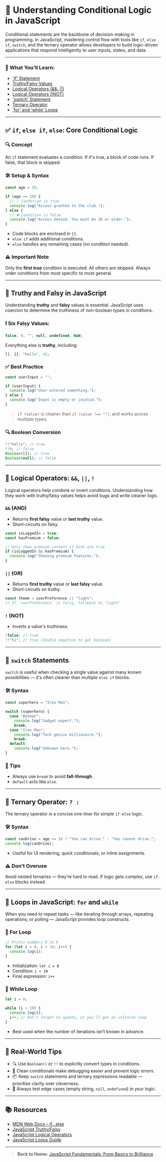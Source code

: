 # 🧠 Understanding Conditional Logic in JavaScript

Conditional statements are the backbone of decision-making in programming. In JavaScript, mastering control flow with tools like `if`, `else if`, `switch`, and the ternary operator allows developers to build logic-driven applications that respond intelligently to user inputs, states, and data.

---

### 📌 What You’ll Learn:

- ['if' Statement](./01-if-statement.md)
- [Truthy/Falsy Values](./02-truthy-and-falsy-values.md)
- [Logical Operators (&&, ||)](./03-logical-operators-AND-OR.md)
- [Logical Operators (!NOT)](./04-logical-operators-!NOT.md)
- ['switch' Statement](./05-switch-statement.md)
- [Ternary Operator](./06-ternary-operator.md)
- ['for' and 'while' Loops](./07-for-and-while-loops.md)

---

## ✅ `if`, `else if`, `else`: Core Conditional Logic

### 🔍 Concept

An `if` statement evaluates a condition. If it's true, a block of code runs. If false, that block is skipped.

### 🛠️ Setup & Syntax

```javascript
const age = 20;

if (age >= 18) {
  // ✅ Condition is true
  console.log("Access granted to the club.");
} else {
  // ❌ Condition is false
  console.log("Access denied. You must be 18 or older.");
}
```

- Code blocks are enclosed in `{}`.
- `else if` adds additional conditions.
- `else` handles any remaining cases (no condition needed).

### ⚠️ Important Note

Only the **first true** condition is executed. All others are skipped. Always order conditions from most specific to most general.

---

## 🔁 Truthy and Falsy in JavaScript

Understanding **truthy** and **falsy** values is essential. JavaScript uses coercion to determine the truthiness of non-boolean types in conditions.

### ❗ Six Falsy Values:

```js
false, 0, "", null, undefined, NaN;
```

Everything else is **truthy**, including:

```js
[], {}, "hello", 42;
```

### ✅ Best Practice

```javascript
const userInput = "";

if (userInput) {
  console.log("User entered something.");
} else {
  console.log("Input is empty or invalid.");
}
```

> `if (value)` is cleaner than `if (value !== "")`, and works across multiple types.

### 🔍 Boolean Conversion

```javascript
!!"hello"; // true
!!0; // false
Boolean([]); // true
Boolean(null); // false
```

---

## 🔗 Logical Operators: `&&`, `||`, `!`

Logical operators help combine or invert conditions. Understanding how they work with truthy/falsy values helps avoid bugs and write cleaner logic.

### `&&` (AND)

- Returns **first falsy** value or **last truthy** value.
- Short-circuits on falsy.

```javascript
const isLoggedIn = true;
const hasPremium = false;

// Only show premium content if both are true
if (isLoggedIn && hasPremium) {
  console.log("Showing premium features.");
}
```

### `||` (OR)

- Returns **first truthy** value or **last falsy** value.
- Short-circuits on truthy.

```javascript
const theme = userPreference || "light";
// If `userPreference` is falsy, fallback to "light"
```

### `!` (NOT)

- Inverts a value's truthiness.

```javascript
!false; // true
!!"hi"; // true (double negation to get boolean)
```

---

## 🧱 `switch` Statements

`switch` is useful when checking a single value against many known possibilities — it's often cleaner than multiple `else if` blocks.

### 🛠️ Syntax

```javascript
const superhero = "Iron Man";

switch (superhero) {
  case "Batman":
    console.log("Gadget expert.");
    break;
  case "Iron Man":
    console.log("Tech genius billionaire.");
    break;
  default:
    console.log("Unknown hero.");
}
```

### 🧠 Tips

- Always use `break` to avoid **fall-through**.
- `default` acts like `else`.

---

## 🧪 Ternary Operator: `? :`

The ternary operator is a concise one-liner for simple `if-else` logic.

### 🛠️ Syntax

```javascript
const canDrive = age >= 18 ? "You can drive." : "You cannot drive.";
console.log(canDrive);
```

- Useful for UI rendering, quick conditionals, or inline assignments.

### ⚠️ Don’t Overuse

Avoid nested ternaries — they’re hard to read. If logic gets complex, use `if-else` blocks instead.

---

## 🔁 Loops in JavaScript: `for` and `while`

When you need to repeat tasks — like iterating through arrays, repeating operations, or polling — JavaScript provides loop constructs.

### 🔄 For Loop

```javascript
// Prints numbers 0 to 9
for (let i = 0; i < 10; i++) {
  console.log(i);
}
```

- Initialization: `let i = 0`
- Condition: `i < 10`
- Final expression: `i++`

### 🔄 While Loop

```javascript
let i = 0;

while (i < 10) {
  console.log(i);
  i++; // Don’t forget to update, or you’ll get an infinite loop
}
```

- Best used when the number of iterations isn’t known in advance.

---

## 🧠 Real-World Tips

- 🔍 Use `Boolean()` or `!!` to explicitly convert types in conditions.
- 🧼 Clean conditionals make debugging easier and prevent logic errors.
- 📦 Keep `switch` statements and ternary expressions readable — prioritize clarity over cleverness.
- 🐛 Always test edge cases (empty string, `null`, `undefined`) in your logic.

---

## 📚 Resources

- [MDN Web Docs – if...else](https://developer.mozilla.org/en-US/docs/Web/JavaScript/Reference/Statements/if...else)
- [JavaScript Truthy/Falsy](https://developer.mozilla.org/en-US/docs/Glossary/Truthy)
- [JavaScript Logical Operators](https://developer.mozilla.org/en-US/docs/Web/JavaScript/Guide/Expressions_and_Operators#logical_operators)
- [JavaScript Loops Guide](https://developer.mozilla.org/en-US/docs/Web/JavaScript/Guide/Loops_and_iteration)

---

> **Back to Home:** [JavaScript Fundamentals: From Basics to Brilliance](../index.md)
